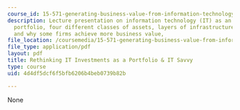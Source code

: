 ```yaml
---
course_id: 15-571-generating-business-value-from-information-technology-spring-2009
description: Lecture presentation on information technology (IT) as an investment
  portfolio, four different classes of assets, layers of infrastructure, IT savvy,
  and why some firms achieve more business value,
file_location: /coursemedia/15-571-generating-business-value-from-information-technology-spring-2009/4d4df5dcf6f5bfb6206b4beb0739b82b_MIT15_571s09_lec21.pdf
file_type: application/pdf
layout: pdf
title: Rethinking IT Investments as a Portfolio & IT Savvy
type: course
uid: 4d4df5dcf6f5bfb6206b4beb0739b82b

---
```

None